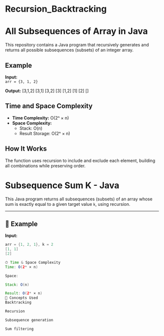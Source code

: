 # Recursion_Backtracking

# All Subsequences of Array in Java

This repository contains a Java program that recursively generates and returns all possible subsequences (subsets) of an integer array.

## Example

**Input:**  
`arr = {3, 1, 2}`

**Output:**
[3,1,2]
[3,1]
[3,2]
[3]
[1,2]
[1]
[2]
[]

## Time and Space Complexity

- **Time Complexity:** O(2ⁿ × n)  
- **Space Complexity:**  
  - Stack: O(n)  
  - Result Storage: O(2ⁿ × n)

## How It Works

The function uses recursion to include and exclude each element, building all combinations while preserving order.


# Subsequence Sum K - Java

This Java program returns all subsequences (subsets) of an array whose sum is exactly equal to a given target value `k`, using recursion.

---

## 📌 Example

**Input:**
```java
arr = {1, 2, 1}, k = 2
[1, 1]  
[2]

⏱ Time & Space Complexity
Time: O(2ⁿ × n)

Space:

Stack: O(n)

Result: O(2ⁿ × n)
🧠 Concepts Used
Backtracking

Recursion

Subsequence generation

Sum filtering

